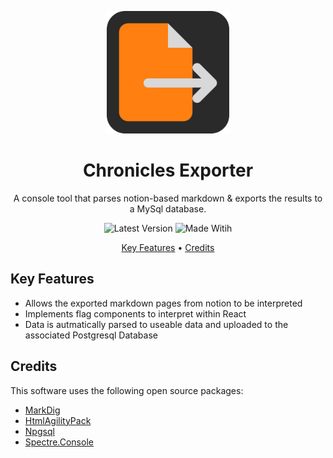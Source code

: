 <div align="center">

<img width="196px" alt="logo" src="export.svg"></a>

<a name="readme-top"></a>

# Chronicles Exporter

A console tool that parses notion-based markdown & exports the results to a MySql database.

<picture><img alt="Latest Version" src="https://img.shields.io/badge/dynamic/xml?url=https%3A%2F%2Fraw.githubusercontent.com%2FJirre%2FChroniclesExporter%2Fmain%2FChroniclesExporter.csproj&query=%2F%2FVersion%5B1%5D&style=for-the-badge&logo=github&label=Latest%20Release&color=%238ac926"></picture>
<picture><img alt="Made Witih" src="https://img.shields.io/badge/dynamic/xml?url=https%3A%2F%2Fraw.githubusercontent.com%2FJirre%2FChroniclesExporter%2Fmain%2FChroniclesExporter.csproj&query=%2F%2FTargetFramework%5B1%5D&style=for-the-badge&logo=htmx&label=Made%20With&color=%231982c4"></picture>

<p>
  <a href="#key-features">Key Features</a> •
  <a href="#credits">Credits</a>
</p>
</div>

## Key Features

- Allows the exported markdown pages from notion to be interpreted
- Implements flag components to interpret within React
- Data is autmatically parsed to useable data and uploaded to the associated Postgresql Database

## Credits

This software uses the following open source packages:

- [MarkDig](https://github.com/xoofx/markdig)
- [HtmlAgilityPack](https://html-agility-pack.net/)
- [Npgsql](https://github.com/npgsql/npgsql)
- [Spectre.Console](https://github.com/spectreconsole/spectre.console)

